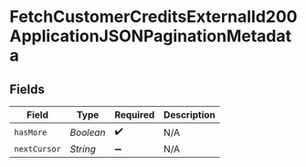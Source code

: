 # FetchCustomerCreditsExternalId200ApplicationJSONPaginationMetadata


## Fields

| Field              | Type               | Required           | Description        |
| ------------------ | ------------------ | ------------------ | ------------------ |
| `hasMore`          | *Boolean*          | :heavy_check_mark: | N/A                |
| `nextCursor`       | *String*           | :heavy_minus_sign: | N/A                |
